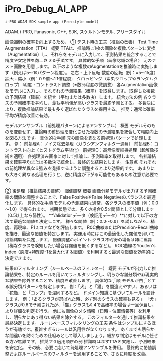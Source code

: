 # iPro_Debug_AI_APP

	i-PRO ADAM SDK sample app (Freestyle model) 
 ADAM, i-PRO, Panasonic, C++, SDK, スケルトンモデル, フリースタイル

 画像識別の確率を向上するため、
 ① テスト時の工夫（推論の改善）
Test Time Augmentation（TTA）
概要
TTAは、推論時に1枚の画像を複数パターンに変換（Augmentation）し、それらをモデルに入力して、予測結果を統合することで精度や安定性を向上させる手法です。
具体的な手順（画像認識の場合）
元のテスト画像を用意します。
以下のような複数のAugmentationを推論時に実施します（例えば5～10パターン程度）。
左右・上下反転
数度の回転（例：±5～15度）
拡大・縮小（例：0.9倍～1.1倍程度）
クロッピング（中央クロップやランダムクロップ）
明度・コントラスト調整（±数％程度の微調整）
各Augmentation画像をモデルに入力し、それぞれの予測結果（確率）を取得します。
取得した複数の予測結果（確率）を統合（平均または多数決）します。
統合方法の例
各クラスの予測確率を平均し、最も平均値が高いクラスを最終予測とする。
多数決により、複数推論結果で最も多く選ばれたクラスを採用する。
推奨：通常は確率平均が精度改善に有効。

モデルアンサンブル（前処理パターンによるアンサンブル）
概要
モデルそのものを変更せず、推論時の前処理を変化させた複数の予測結果を統合して精度向上を図る方法です。
具体的な手順
元の画像を異なる前処理パターンで処理します。
例：
前処理A：ノイズ除去処理（ガウシアンフィルター適用）
前処理B：コントラスト向上（ヒストグラム平坦化）
前処理C：高解像度維持処理（超解像技術を適用）
各処理済み画像に対して推論し、予測確率を取得します。
各推論結果を確率平均または多数決で統合し、最終的な結果とします。
注意点
それぞれの前処理が異なる強みを発揮するように調整するとより効果的です。
あまりにも大きく異なる処理を行うと、逆に精度が下がる可能性もあるため注意が必要です。


② 後処理（推論結果の調整）
閾値調整
概要
画像分類モデルが出力する予測確率の閾値を調整することで、False PositiveやFalse Negativeのバランスを最適化します。
具体的な手順
モデルの予測結果は通常、各クラスの確率値（例：0.0～1.0）で得られます。
初期状態では、多くの場合0.5を閾値として分類します（0.5以上なら陽性）。
**Validationデータ（検証用データ）**に対して以下の方法で最適な閾値を決定します。
様々な閾値（例：0.3～0.8）を試しながら、精度、再現率、F1スコアなどを評価します。
ROC曲線またはPrecision-Recall曲線を描き、最適な閾値を特定します。
実運用時にはこの最適化した閾値を用いて推論結果を決定します。
閾値調整のポイント
クラス不均衡の場合は特に重要（稀なクラスを検知したい場合は閾値を低くするなど）。
ROC曲線のYouden's index（感度+特異度-1を最大化する閾値）を利用すると最適な閾値を効率的に決定できます。


結果のフィルタリング（ルールベースのフィルター）
概要
モデルが出力した推論結果を、特定のルールを用いてフィルタリングし、明らかな誤分類や非現実的な結果を除外することで、精度を改善します。
具体的な手順
モデルが苦手とする誤分類パターンを特定します。
例：「犬」と「猫」を間違えやすい、あるいは「花瓶」と「コップ」を混同するなど。
ドメイン知識に基づいてルールを設計します。
例：「あるクラスが選ばれた時、必ず別のクラスの確率も見る」
「犬」クラスが0.6で予測されたが、「猫」クラスも0.4で高確率の場合は一旦保留し、より詳細な判定を行う。
他にも画像のメタ情報（日時・位置情報等）を利用し、明らかにあり得ない結果を除外する。
このフィルターを通して推論結果を最終決定します。
ルールベースフィルタリングの工夫
条件はシンプルにするほうが有効です。複雑すぎるルールは汎用性がなくなります。
あくまでも明らかな間違いを防ぐための仕組みとして導入しましょう。細かな判定はモデルに任せる方が無難です。
推奨する適用順序の例
推論時はまずTTAを実施し、予測結果を安定化。
その後、必要に応じて前処理アンサンブルを併用。
最終的に閾値調整およびルールベースのフィルターを適用することで、さらに精度を改善。

